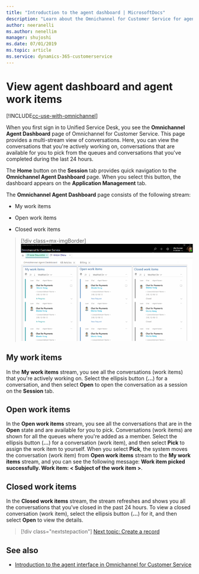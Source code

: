 ```yaml
---
title: "Introduction to the agent dashboard | MicrosoftDocs"
description: "Learn about the Omnichannel for Customer Service for agent dashboard that displays the work items status in three views - My work items, Open work items, and Closed work items."
author: neeranelli
ms.author: nenellim
manager: shujoshi
ms.date: 07/01/2019
ms.topic: article
ms.service: dynamics-365-customerservice
---
```

# View agent dashboard and agent work items

[!INCLUDE[cc-use-with-omnichannel](../../includes/cc-use-with-omnichannel.md)]

When you first sign in to Unified Service Desk, you see the **Omnichannel Agent Dashboard** page of Omnichannel for Customer Service. This page provides a multi-stream view of conversations. Here, you can view the conversations that you're actively working on, conversations that are available for you to pick from the queues and conversations that you've completed during the last 24 hours.

The **Home** button on the **Session** tab provides quick navigation to the **Omnichannel Agent Dashboard** page. When you select this button, the dashboard appears on the **Application Management** tab.

The **Omnichannel Agent Dashboard** page consists of the following stream:

 - My work items

 - Open work items

 - Closed work items

> [!div class=mx-imgBorder]
> ![Omnichannel for Customer Service agent interface](../media/oc-usd-agent-interface.png "Omnichannel for Customer Service agent interface")

## My work items

In the **My work items** stream, you see all the conversations (work items) that you're actively working on. Select the ellipsis button (**...**) for a conversation, and then select **Open** to open the conversation as a session on the **Session** tab.

## Open work items

In the **Open work items** stream, you see all the conversations that are in the **Open** state and are available for you to pick. Conversations (work items) are shown for all the queues where you're added as a member. Select the ellipsis button (**...**) for a conversation (work item), and then select **Pick** to assign the work item to yourself. When you select **Pick**, the system moves the conversation (work item) from **Open work items** stream to the **My work items** stream, and you can see the following message: **Work item picked successfully. Work item: < Subject of the work item >**.

## Closed work items

In the **Closed work items** stream, the stream refreshes and shows you all the conversations that you've closed in the past 24 hours. To view a closed conversation (work item), select the ellipsis button (**...**) for it, and then select **Open** to view the details.

> [!div class="nextstepaction"]
> [Next topic: Create a record](create-record.md)

## See also

- [Introduction to the agent interface in Omnichannel for Customer Service](introduction-agent-interface.md)
